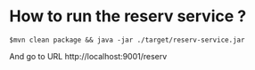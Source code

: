 # How to run the reserv service ?

```
$mvn clean package && java -jar ./target/reserv-service.jar
```

And go to URL http://localhost:9001/reserv
